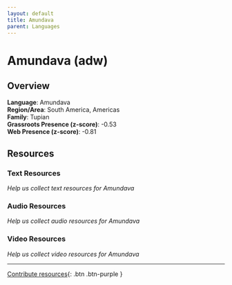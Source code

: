 ```yaml
---
layout: default
title: Amundava
parent: Languages
---
```


# Amundava (adw)

## Overview

**Language**: Amundava  
**Region/Area**: South America, Americas  
**Family**: Tupian  
**Grassroots Presence (z-score)**: -0.53  
**Web Presence (z-score)**: -0.81  

## Resources

### Text Resources
*Help us collect text resources for Amundava*

### Audio Resources
*Help us collect audio resources for Amundava*

### Video Resources
*Help us collect video resources for Amundava*

---

[Contribute resources](https://forms.office.com/e/1SfLJx3u1r){: .btn .btn-purple }
